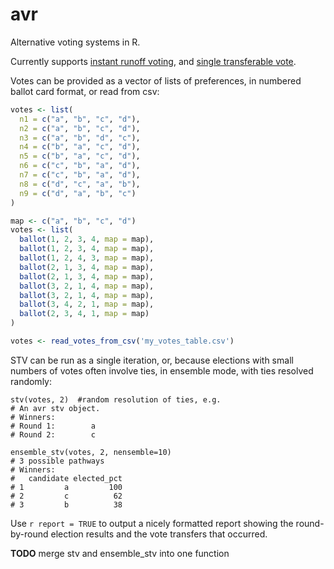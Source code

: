 # avr
Alternative voting systems in R.

Currently supports [instant runoff voting](https://en.wikipedia.org/wiki/Instant-runoff_voting), and [single transferable vote](https://en.wikipedia.org/wiki/Single_transferable_vote).

Votes can be provided as a vector of lists of preferences, in numbered ballot card format, or read from csv:

```r
votes <- list(
  n1 = c("a", "b", "c", "d"),
  n2 = c("a", "b", "c", "d"),
  n3 = c("a", "b", "d", "c"),
  n4 = c("b", "a", "c", "d"),
  n5 = c("b", "a", "c", "d"),
  n6 = c("c", "b", "a", "d"),
  n7 = c("c", "b", "a", "d"),
  n8 = c("d", "c", "a", "b"),
  n9 = c("d", "a", "b", "c")
)

map <- c("a", "b", "c", "d")
votes <- list(
  ballot(1, 2, 3, 4, map = map),
  ballot(1, 2, 3, 4, map = map),
  ballot(1, 2, 4, 3, map = map),
  ballot(2, 1, 3, 4, map = map),
  ballot(2, 1, 3, 4, map = map),
  ballot(3, 2, 1, 4, map = map),
  ballot(3, 2, 1, 4, map = map),
  ballot(3, 4, 2, 1, map = map),
  ballot(2, 3, 4, 1, map = map)
)

votes <- read_votes_from_csv('my_votes_table.csv')
```

STV can be run as a single iteration, or, because elections with small numbers of votes often involve ties, in ensemble mode, with ties resolved randomly:

```
stv(votes, 2)  #random resolution of ties, e.g.
# An avr stv object.
# Winners:
# Round 1:        a
# Round 2:        c

ensemble_stv(votes, 2, nensemble=10)
# 3 possible pathways
# Winners:
#   candidate elected_pct
# 1         a         100
# 2         c          62
# 3         b          38
```

Use `r report = TRUE` to output a nicely formatted report showing the round-by-round election results and the vote transfers that occurred.

**TODO** merge stv and ensemble_stv into one function